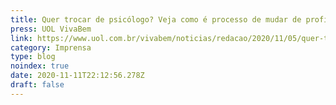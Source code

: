 ```yaml
---
title: Quer trocar de psicólogo? Veja como é processo de mudar de profissional
press: UOL VivaBem
link: https://www.uol.com.br/vivabem/noticias/redacao/2020/11/05/quer-trocar-de-psicologo-veja-como-mudar-de-profissional-sem-estresse.htm
category: Imprensa
type: blog
noindex: true
date: 2020-11-11T22:12:56.278Z
draft: false
---
```

